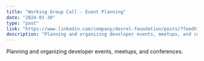 ```yaml
---
title: "Working Group Call - Event Planning"
date: "2024-01-30"
type: "past"
link: "https://www.linkedin.com/company/devrel-foundation/posts/?feedView=all"
description: "Planning and organizing developer events, meetups, and conferences."
---
```


Planning and organizing developer events, meetups, and conferences. 